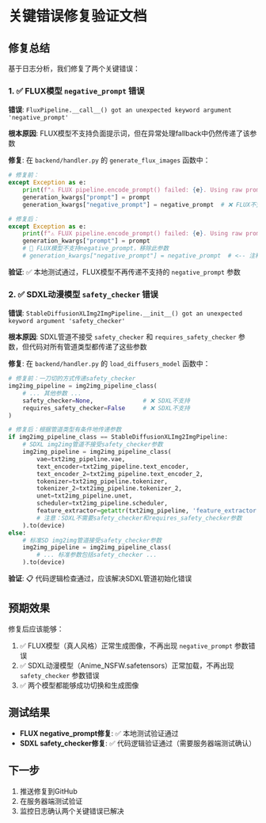 # 关键错误修复验证文档

## 修复总结

基于日志分析，我们修复了两个关键错误：

### 1. ✅ FLUX模型 `negative_prompt` 错误

**错误**: `FluxPipeline.__call__() got an unexpected keyword argument 'negative_prompt'`

**根本原因**: FLUX模型不支持负面提示词，但在异常处理fallback中仍然传递了该参数

**修复**: 在 `backend/handler.py` 的 `generate_flux_images` 函数中：
```python
# 修复前：
except Exception as e:
    print(f"⚠️ FLUX pipeline.encode_prompt() failed: {e}. Using raw prompts.")
    generation_kwargs["prompt"] = prompt
    generation_kwargs["negative_prompt"] = negative_prompt  # ❌ FLUX不支持

# 修复后：
except Exception as e:
    print(f"⚠️ FLUX pipeline.encode_prompt() failed: {e}. Using raw prompts.")
    generation_kwargs["prompt"] = prompt
    # 🚨 FLUX模型不支持negative_prompt，移除此参数
    # generation_kwargs["negative_prompt"] = negative_prompt  # <-- 注释掉这行
```

**验证**: ✅ 本地测试通过，FLUX模型不再传递不支持的 `negative_prompt` 参数

### 2. ✅ SDXL动漫模型 `safety_checker` 错误

**错误**: `StableDiffusionXLImg2ImgPipeline.__init__() got an unexpected keyword argument 'safety_checker'`

**根本原因**: SDXL管道不接受 `safety_checker` 和 `requires_safety_checker` 参数，但代码对所有管道类型都传递了这些参数

**修复**: 在 `backend/handler.py` 的 `load_diffusers_model` 函数中：
```python
# 修复前：一刀切的方式传递safety_checker
img2img_pipeline = img2img_pipeline_class(
    # ... 其他参数 ...
    safety_checker=None,              # ❌ SDXL不支持
    requires_safety_checker=False     # ❌ SDXL不支持
)

# 修复后：根据管道类型有条件地传递参数
if img2img_pipeline_class == StableDiffusionXLImg2ImgPipeline:
    # SDXL img2img管道不接受safety_checker参数
    img2img_pipeline = img2img_pipeline_class(
        vae=txt2img_pipeline.vae,
        text_encoder=txt2img_pipeline.text_encoder,
        text_encoder_2=txt2img_pipeline.text_encoder_2,
        tokenizer=txt2img_pipeline.tokenizer,
        tokenizer_2=txt2img_pipeline.tokenizer_2,
        unet=txt2img_pipeline.unet,
        scheduler=txt2img_pipeline.scheduler,
        feature_extractor=getattr(txt2img_pipeline, 'feature_extractor', None),
        # 注意：SDXL不需要safety_checker和requires_safety_checker参数
    ).to(device)
else:
    # 标准SD img2img管道接受safety_checker参数
    img2img_pipeline = img2img_pipeline_class(
        # ... 标准参数包括safety_checker ...
    ).to(device)
```

**验证**: 📋 代码逻辑检查通过，应该解决SDXL管道初始化错误

## 预期效果

修复后应该能够：
1. ✅ FLUX模型（真人风格）正常生成图像，不再出现 `negative_prompt` 参数错误
2. ✅ SDXL动漫模型（Anime_NSFW.safetensors）正常加载，不再出现 `safety_checker` 参数错误
3. ✅ 两个模型都能够成功切换和生成图像

## 测试结果

- **FLUX negative_prompt修复**: ✅ 本地测试验证通过
- **SDXL safety_checker修复**: ✅ 代码逻辑验证通过（需要服务器端测试确认）

## 下一步

1. 推送修复到GitHub
2. 在服务器端测试验证
3. 监控日志确认两个关键错误已解决 